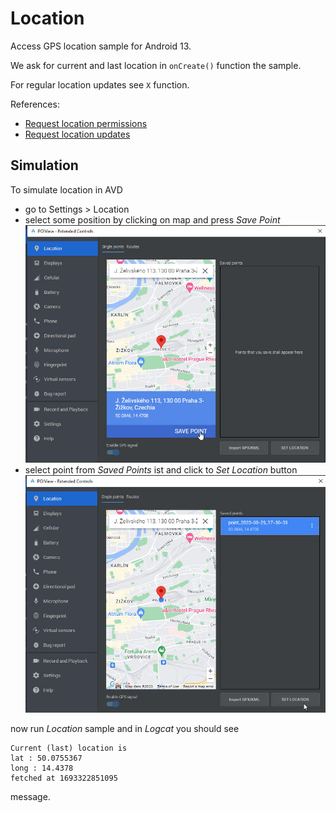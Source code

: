 # Location

Access GPS location sample for Android 13.

We ask for current and last location in `onCreate()` function the sample.

For regular location updates see `X` function.

References:
- [Request location permissions](https://developer.android.com/training/location/permissions)
- [Request location updates](https://developer.android.com/training/location/request-updates)


## Simulation

To simulate location in AVD

- go to Settings > Location
- select some position by clicking on map and press *Save Point*
![Save Point](images/avd_save_point.jpg)
- select point from *Saved Points* ist and click to *Set Location* button
![Set Location](images/avd_set_location.jpg)

now run *Location* sample and in *Logcat* you should see

```
Current (last) location is 
lat : 50.0755367
long : 14.4378
fetched at 1693322851095
```

message.

